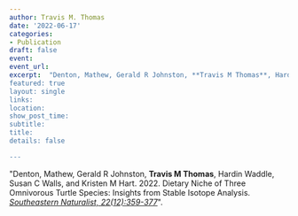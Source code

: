 ```yaml
---
author: Travis M. Thomas
date: '2022-06-17'
categories:
- Publication
draft: false
event: 
event_url: 
excerpt:  "Denton, Mathew, Gerald R Johnston, **Travis M Thomas**, Hardin Waddle, Susan C Walls, and Kristen M Hart. 2023. Dietary Niche of Three Omnivorous Turtle Species: Insights from Stable Isotope Analysis. *Southeastern Naturalist, 22(12):359-377*.
featured: true
layout: single
links:
location: 
show_post_time: 
subtitle:   
title:
details: false

---
```


"Denton, Mathew, Gerald R Johnston, **Travis M Thomas**, Hardin Waddle, Susan C Walls, and Kristen M Hart. 2022. Dietary Niche of Three Omnivorous Turtle Species: Insights from Stable Isotope Analysis. [*Southeastern Naturalist, 22(12):359-377*](https://www.eaglehill.us/SENAonline/articles/SENA-sp-12/30-Denton.shtml)".  
